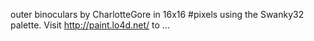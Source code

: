 outer binoculars by CharlotteGore in 16x16 #pixels using the Swanky32 palette. Visit http://paint.lo4d.net/ to ... 
